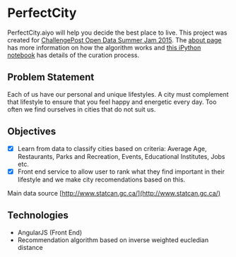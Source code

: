 # PerfectCity
PerfectCity.aiyo will help you decide the best place to live. This project was created for [ChallengePost Open Data Summer Jam 2015](http://challengepost.com/software/perfectcity-io). The [about page](http://aiyotech.github.io/perfectcity.aiyo/about.html) has more information on how the algorithm works and [this iPython notebook](https://github.com/aiyotech/perfectcity.aiyo/blob/master/data_curation.ipynb) has details of the curation process.

## Problem Statement

Each of us have our personal and unique lifestyles. A city must complement that lifestyle to ensure that you feel happy and energetic every day. Too often we find ourselves in cities that do not suit us. 

## Objectives

- [x] Learn from data to classify cities based on criteria: Average Age, Restaurants, Parks and Recreation, Events, Educational Institutes, Jobs etc.
- [x] Front end service to allow user to rank what they find important in their lifestyle and we make city recomendations based on this.

Main data source [http://www.statcan.gc.ca/](http://www.statcan.gc.ca/)

## Technologies

- AngularJS (Front End)
- Recommendation algorithm based on inverse weighted eucledian distance
